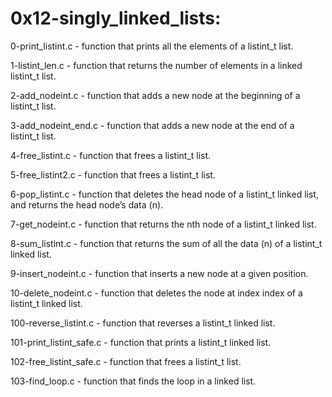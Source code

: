 # 0x12-singly_linked_lists:

0-print_listint.c - function that prints all the elements of a listint_t list.


1-listint_len.c - function that returns the number of elements in a linked listint_t list.


2-add_nodeint.c - function that adds a new node at the beginning of a listint_t list.


3-add_nodeint_end.c - function that adds a new node at the end of a listint_t list.


4-free_listint.c - function that frees a listint_t list.


5-free_listint2.c - function that frees a listint_t list.


6-pop_listint.c - function that deletes the head node of a listint_t linked list, and returns the head node’s data (n).


7-get_nodeint.c - function that returns the nth node of a listint_t linked list.


8-sum_listint.c - function that returns the sum of all the data (n) of a listint_t linked list.


9-insert_nodeint.c - function that inserts a new node at a given position.


10-delete_nodeint.c - function that deletes the node at index index of a listint_t linked list.


100-reverse_listint.c - function that reverses a listint_t linked list.


101-print_listint_safe.c - function that prints a listint_t linked list.


102-free_listint_safe.c - function that frees a listint_t list.


103-find_loop.c - function that finds the loop in a linked list.
